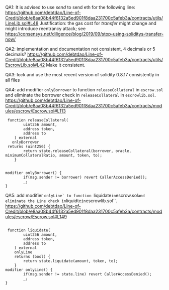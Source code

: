 QA1: It is advised to use *send* to send eth for the following line: 
 https://github.com/debtdao/Line-of-Credit/blob/e8aa08b44f6132a5ed901f8daa231700c5afeb3a/contracts/utils/LineLib.sol#L48
Justification: the gas cost for *transfer* might change and might introduce reentrancy attack; see
https://consensys.net/diligence/blog/2019/09/stop-using-soliditys-transfer-now/

QA2: implementation and documentation not consistent, 4 decimals or 5 decimals? 
https://github.com/debtdao/Line-of-Credit/blob/e8aa08b44f6132a5ed901f8daa231700c5afeb3a/contracts/utils/EscrowLib.sol#L42
Make it consistent.

QA3: lock and use the most recent version of solidity 0.8.17 consistently in all files

QA4: 
add modifier ``onlyBorrower`` to function ``releaseCollateral`` in ``escrow.sol`` and eliminate the borrower check in ``releaseCollateral`` in ``escrowlib.sol``. 
https://github.com/debtdao/Line-of-Credit/blob/e8aa08b44f6132a5ed901f8daa231700c5afeb3a/contracts/modules/escrow/Escrow.sol#L113
```
 function releaseCollateral(
        uint256 amount,
        address token,
        address to
    ) external 
   onlyBorrower
 returns (uint256) {
        return state.releaseCollateral(borrower, oracle, minimumCollateralRatio, amount, token, to);
    }


modifier onlyBorrower() {
        if(msg.sender != borrower) revert CallerAccessDenied();
        _;
}
```

QA5: 
add modifier ``onlyLine` to function ``liquidate`` in ``escrow.sol`` and eliminate the Line check in ``liquidte`` in ``escrowlib.sol``. 
https://github.com/debtdao/Line-of-Credit/blob/e8aa08b44f6132a5ed901f8daa231700c5afeb3a/contracts/modules/escrow/Escrow.sol#L149
```

 function liquidate(
        uint256 amount,
        address token,
        address to
    ) external
    onlyLine 
    returns (bool) {
        return state.liquidate(amount, token, to);
    }
modifier onlyLine() {
        if(msg.sender != state.line) revert CallerAccessDenied();
        _;
}
```
